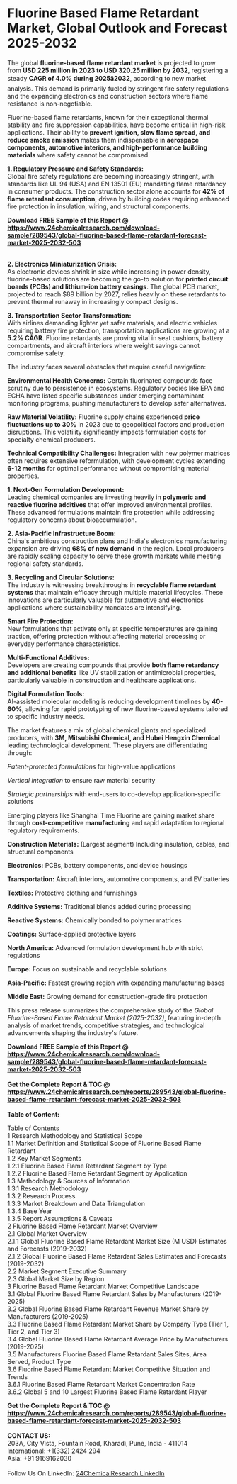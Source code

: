 <h1>Fluorine Based Flame Retardant Market, Global Outlook and Forecast 2025-2032</h1><p>The global <strong>fluorine-based flame retardant market</strong> is projected to grow from <strong>USD 225 million in 2023 to USD 320.25 million by 2032</strong>, registering a steady <strong>CAGR of 4.0% during 2025â2032</strong>, according to new market analysis. This demand is primarily fueled by stringent fire safety regulations and the expanding electronics and construction sectors where flame resistance is non-negotiable.</p><p>Fluorine-based flame retardants, known for their exceptional thermal stability and fire suppression capabilities, have become critical in high-risk applications. Their ability to <strong>prevent ignition, slow flame spread, and reduce smoke emission</strong> makes them indispensable in <strong>aerospace components, automotive interiors, and high-performance building materials</strong> where safety cannot be compromised.</p><p><strong>1. Regulatory Pressure and Safety Standards:</strong><br>
Global fire safety regulations are becoming increasingly stringent, with standards like UL 94 (USA) and EN 13501 (EU) mandating flame retardancy in consumer products. The construction sector alone accounts for <strong>42% of flame retardant consumption</strong>, driven by building codes requiring enhanced fire protection in insulation, wiring, and structural components.</p><div><b>Download FREE Sample of this Report @ 
            <a href="https://www.24chemicalresearch.com/download-sample/289543/global-fluorine-based-flame-retardant-forecast-market-2025-2032-503">
            https://www.24chemicalresearch.com/download-sample/289543/global-fluorine-based-flame-retardant-forecast-market-2025-2032-503</a></b></div><br><p><strong>2. Electronics Miniaturization Crisis:</strong><br>
As electronic devices shrink in size while increasing in power density, fluorine-based solutions are becoming the go-to solution for <strong>printed circuit boards (PCBs) and lithium-ion battery casings</strong>. The global PCB market, projected to reach $89 billion by 2027, relies heavily on these retardants to prevent thermal runaway in increasingly compact designs.</p><p><strong>3. Transportation Sector Transformation:</strong><br>
With airlines demanding lighter yet safer materials, and electric vehicles requiring battery fire protection, transportation applications are growing at a <strong>5.2% CAGR</strong>. Fluorine retardants are proving vital in seat cushions, battery compartments, and aircraft interiors where weight savings cannot compromise safety.</p><p>The industry faces several obstacles that require careful navigation:</p><p><strong>Environmental Health Concerns:</strong> Certain fluorinated compounds face scrutiny due to persistence in ecosystems. Regulatory bodies like EPA and ECHA have listed specific substances under emerging contaminant monitoring programs, pushing manufacturers to develop safer alternatives.</p><p><strong>Raw Material Volatility:</strong> Fluorine supply chains experienced <strong>price fluctuations up to 30%</strong> in 2023 due to geopolitical factors and production disruptions. This volatility significantly impacts formulation costs for specialty chemical producers.</p><p><strong>Technical Compatibility Challenges:</strong> Integration with new polymer matrices often requires extensive reformulation, with development cycles extending <strong>6-12 months</strong> for optimal performance without compromising material properties.</p><p><strong>1. Next-Gen Formulation Development:</strong><br>
Leading chemical companies are investing heavily in <strong>polymeric and reactive fluorine additives</strong> that offer improved environmental profiles. These advanced formulations maintain fire protection while addressing regulatory concerns about bioaccumulation.</p><p><strong>2. Asia-Pacific Infrastructure Boom:</strong><br>
China's ambitious construction plans and India's electronics manufacturing expansion are driving <strong>68% of new demand</strong> in the region. Local producers are rapidly scaling capacity to serve these growth markets while meeting regional safety standards.</p><p><strong>3. Recycling and Circular Solutions:</strong><br>
The industry is witnessing breakthroughs in <strong>recyclable flame retardant systems</strong> that maintain efficacy through multiple material lifecycles. These innovations are particularly valuable for automotive and electronics applications where sustainability mandates are intensifying.</p><p><strong>Smart Fire Protection:</strong><br>
	New formulations that activate only at specific temperatures are gaining traction, offering protection without affecting material processing or everyday performance characteristics.</p><p><strong>Multi-Functional Additives:</strong><br>
	Developers are creating compounds that provide <strong>both flame retardancy and additional benefits</strong> like UV stabilization or antimicrobial properties, particularly valuable in construction and healthcare applications.</p><p><strong>Digital Formulation Tools:</strong><br>
	AI-assisted molecular modeling is reducing development timelines by <strong>40-60%</strong>, allowing for rapid prototyping of new fluorine-based systems tailored to specific industry needs.</p><p>The market features a mix of global chemical giants and specialized producers, with <strong>3M, Mitsubishi Chemical, and Hubei Hengxin Chemical</strong> leading technological development. These players are differentiating through:</p><p><em>Patent-protected formulations</em> for high-value applications</p><p><em>Vertical integration</em> to ensure raw material security</p><p><em>Strategic partnerships</em> with end-users to co-develop application-specific solutions</p><p>Emerging players like Shanghai Time Fluorine are gaining market share through <strong>cost-competitive manufacturing</strong> and rapid adaptation to regional regulatory requirements.</p><p><strong>Construction Materials:</strong> (Largest segment) Including insulation, cables, and structural components</p><p><strong>Electronics:</strong> PCBs, battery components, and device housings</p><p><strong>Transportation:</strong> Aircraft interiors, automotive components, and EV batteries</p><p><strong>Textiles:</strong> Protective clothing and furnishings</p><p><strong>Additive Systems:</strong> Traditional blends added during processing</p><p><strong>Reactive Systems:</strong> Chemically bonded to polymer matrices</p><p><strong>Coatings:</strong> Surface-applied protective layers</p><p><strong>North America:</strong> Advanced formulation development hub with strict regulations</p><p><strong>Europe:</strong> Focus on sustainable and recyclable solutions</p><p><strong>Asia-Pacific:</strong> Fastest growing region with expanding manufacturing bases</p><p><strong>Middle East:</strong> Growing demand for construction-grade fire protection</p><p>This press release summarizes the comprehensive study of the <em>Global Fluorine-Based Flame Retardant Market (2025-2032)</em>, featuring in-depth analysis of market trends, competitive strategies, and technological advancements shaping the industry's future.</p><div><b>Download FREE Sample of this Report @ 
            <a href="https://www.24chemicalresearch.com/download-sample/289543/global-fluorine-based-flame-retardant-forecast-market-2025-2032-503">
            https://www.24chemicalresearch.com/download-sample/289543/global-fluorine-based-flame-retardant-forecast-market-2025-2032-503</a></b></div><br><div><b>Get the Complete Report & TOC @ 
            <a href="https://www.24chemicalresearch.com/reports/289543/global-fluorine-based-flame-retardant-forecast-market-2025-2032-503">
            https://www.24chemicalresearch.com/reports/289543/global-fluorine-based-flame-retardant-forecast-market-2025-2032-503</a></b></div><br>
            <b>Table of Content:</b><p>Table of Contents<br />
1 Research Methodology and Statistical Scope<br />
1.1 Market Definition and Statistical Scope of Fluorine Based Flame Retardant<br />
1.2 Key Market Segments<br />
1.2.1 Fluorine Based Flame Retardant Segment by Type<br />
1.2.2 Fluorine Based Flame Retardant Segment by Application<br />
1.3 Methodology & Sources of Information<br />
1.3.1 Research Methodology<br />
1.3.2 Research Process<br />
1.3.3 Market Breakdown and Data Triangulation<br />
1.3.4 Base Year<br />
1.3.5 Report Assumptions & Caveats<br />
2 Fluorine Based Flame Retardant Market Overview<br />
2.1 Global Market Overview<br />
2.1.1 Global Fluorine Based Flame Retardant Market Size (M USD) Estimates and Forecasts (2019-2032)<br />
2.1.2 Global Fluorine Based Flame Retardant Sales Estimates and Forecasts (2019-2032)<br />
2.2 Market Segment Executive Summary<br />
2.3 Global Market Size by Region<br />
3 Fluorine Based Flame Retardant Market Competitive Landscape<br />
3.1 Global Fluorine Based Flame Retardant Sales by Manufacturers (2019-2025)<br />
3.2 Global Fluorine Based Flame Retardant Revenue Market Share by Manufacturers (2019-2025)<br />
3.3 Fluorine Based Flame Retardant Market Share by Company Type (Tier 1, Tier 2, and Tier 3)<br />
3.4 Global Fluorine Based Flame Retardant Average Price by Manufacturers (2019-2025)<br />
3.5 Manufacturers Fluorine Based Flame Retardant Sales Sites, Area Served, Product Type<br />
3.6 Fluorine Based Flame Retardant Market Competitive Situation and Trends<br />
3.6.1 Fluorine Based Flame Retardant Market Concentration Rate<br />
3.6.2 Global 5 and 10 Largest Fluorine Based Flame Retardant Player</p><div><b>Get the Complete Report & TOC @ 
            <a href="https://www.24chemicalresearch.com/reports/289543/global-fluorine-based-flame-retardant-forecast-market-2025-2032-503">
            https://www.24chemicalresearch.com/reports/289543/global-fluorine-based-flame-retardant-forecast-market-2025-2032-503</a></b></div><br><b>CONTACT US:</b><br>
            203A, City Vista, Fountain Road, Kharadi, Pune, India - 411014<br>
            International: +1(332) 2424 294<br>
            Asia: +91 9169162030 <br><br>
            Follow Us On LinkedIn: <a href="https://www.linkedin.com/company/24chemicalresearch/">24ChemicalResearch LinkedIn</a>
